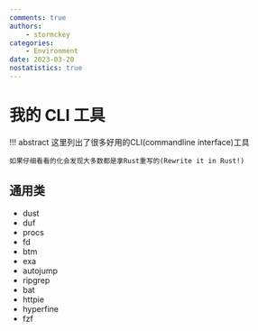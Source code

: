 ```yaml
---
comments: true
authors:
    - stormckey
categories:
    - Environment
date: 2023-03-20
nostatistics: true
---
```


# 我的 CLI 工具
!!! abstract
    这里列出了很多好用的CLI(commandline interface)工具

    如果仔细看看的化会发现大多数都是拿Rust重写的(Rewrite it in Rust!)                       
<!-- more -->

## 通用类

- dust
- duf
- procs
- fd
- btm
- exa
- autojump
- ripgrep
- bat
- httpie
- hyperfine
- fzf
